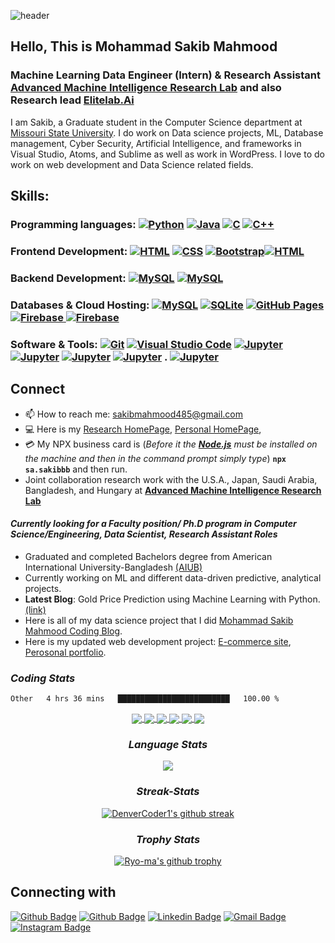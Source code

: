 ![header](https://capsule-render.vercel.app/api?type=waving&color=&height=300&section=header&text=Mohammad%20Sakib%20Mahmood&fontSize=50&animation=fadeIn&fontAlignY=38&desc=GitHub%20Profile&descAlignY=51&descAlign=62)

## Hello, This is Mohammad Sakib Mahmood
### Machine Learning Data Engineer (Intern) & Research Assistant  **[Advanced Machine Intelligence Research Lab](https://amirl.org/)** and also Research lead  **[Elitelab.Ai](https://elitelab.ai/)**

I am Sakib, a Graduate student in the Computer Science department at [Missouri State University](https://www.missouristate.edu/). I do work on Data science projects, ML, Database management, Cyber Security, Artificial Intelligence, and frameworks in Visual Studio, Atoms, and Sublime as well as work in WordPress. I love to do work on web development and Data Science related fields.

## Skills: 
### Programming languages: <a href="https://www.python.org" target="_blank"> <img alt="Python" src="https://img.shields.io/badge/Python%20-%2314354C.svg?logo=python&logoColor=white"></a> <a href="https://www.java.com" target="_blank"> <img alt="Java" src="https://img.shields.io/badge/Java-%23007396.svg?logo=java&logoColor=white"></a> <a href="https://www.cprogramming.com/" target="_blank"><img alt="C" src="https://img.shields.io/badge/C%20-%232370ED.svg?logo=c&logoColor=white"></a> <a href="https://www.w3schools.com/cpp/" target="_blank"><img alt="C++" src="https://img.shields.io/badge/C++%20-%2300599C.svg?logo=c%2B%2B&logoColor=white"></a>

###  Frontend Development: <a href="https://www.w3.org/html/" target="_blank"><img alt="HTML" src="https://img.shields.io/badge/HTML5%20-%23E34F26.svg?logo=html5&logoColor=white"></a> <a href="https://www.w3schools.com/css/" target="_blank"><img alt="CSS" src="https://img.shields.io/badge/CSS%20-%231572B6.svg?logo=css3&logoColor=white"></a> <a href="https://getbootstrap.com" target="_blank"><img alt="Bootstrap" src="https://img.shields.io/badge/Bootstrap-%23563D7C.svg?logo=bootstrap&logoColor=white"></a><a href="https://www.w3.org/html/" target="_blank"><img alt="HTML" src="https://img.shields.io/badge/JavaScript%20-%2314354D.svg?logo=JavaScript&logoColor=yellow"></a>

### Backend Development: <a href="https://www.mysql.com/"><img alt="MySQL" src="https://img.shields.io/badge/React%20-%2314354D.svg?logo=React&logoColor=blue"></a> <a href="https://www.mysql.com/"><img alt="MySQL" src="https://img.shields.io/badge/Next.js%20-%2314354D.svg?logo=Next.js&logoColor=white"></a>

### Databases & Cloud Hosting: <a href="https://www.mysql.com/"><img alt="MySQL" src="https://img.shields.io/badge/MySQL%20-%2314354D.svg?logo=mySQL&logoColor=green"></a> <a href="https://www.sqlite.org/"><img alt="SQLite" src ="https://img.shields.io/badge/sqlite-%2307405e.svg?style=flat&logo=sqlite&logoColor=white"/></a> <a href="https://www.github.com"><img alt="GitHub Pages" src="https://img.shields.io/badge/GitHub%20Pages-%23327FC7.svg?logo=Github%20pages&logoColor=white"></a> <a href="https://firebase.google.com/"><img alt="Firebase" src ="https://img.shields.io/badge/MongoDB%20-%2314354D.svg?logo=MongoDB&logoColor=green"></a><a href="https://firebase.google.com/"> <img alt="Firebase" src ="https://img.shields.io/badge/Firebase%20-%2314354D.svg?logo=Firebase&logoColor=red"></a>

### Software & Tools: <a href="#"><img alt="Git" src="https://img.shields.io/badge/Git%20-%23F05033.svg?logo=git&logoColor=white"></a> <a href="#"><img alt="Visual Studio Code" src="https://img.shields.io/badge/Visual%20Studio%20Code-0078d7.svg?logo=visual-studio-code&logoColor=white"></a> <a href="#"><img alt="Jupyter" src="https://img.shields.io/badge/Jupyter%20-%23F37626.svg?logo=Jupyter&logoColor=white"></a> <a href="#"><img alt="Jupyter" src="https://img.shields.io/badge/PyCharm%20-%23000000.svg?logo=PyCharm&logoColor=white"></a> <a href="#"><img alt="Jupyter" src="https://img.shields.io/badge/Sublime%20Text%20-%23808080.svg?logo=Sublime%20Text&logoColor=Yellow"></a> <a href="#"><img alt="Jupyter" src="https://img.shields.io/badge/Google%20Colab%20-%23DCDCDC.svg?logo=google%20colab&logoColor=Yellow"></a> . <a href="#"><img alt="Jupyter" src="https://img.shields.io/badge/WordPress%20-%23696969.svg?logo=Wordpress&logoColor=black"></a>



## Connect
- 📫 How to reach me: sakibmahmood485@gmail.com 
- 💻 Here is my [Research HomePage](https://mohammadresearch.netlify.app/#), [Personal HomePage](https://sakibmahmood019.netlify.app/),
- 💳 My NPX business card is (*Before it the **[Node.js](https://nodejs.org/en/)** must be installed on the machine and then in the command prompt simply type*) **`npx sa.sakibbb`** and then run.
- Joint collaboration research work with the U.S.A., Japan, Saudi Arabia, Bangladesh, and Hungary at **[Advanced Machine Intelligence Research Lab](https://amirl.org/)**

#### *Currently looking for a Faculty position/ Ph.D program in Computer Science/Engineering, Data Scientist, Research Assistant Roles*
- Graduated and completed Bachelors degree from American International University-Bangladesh [(AIUB)](https://www.aiub.edu/)
- Currently working on ML and different data-driven predictive, analytical projects.
- **Latest Blog**:  Gold Price Prediction using Machine Learning with Python. [(link)](https://medium.com/mlearning-ai/gold-price-prediction-using-machine-learning-with-python-ec5c5e336713)
- Here is all of my data science project that I did [Mohammad Sakib Mahmood Coding Blog](https://sakibb019.github.io/Portfolio/).
- Here is my updated web development project: [E-commerce site](https://worldtourr.netlify.app/), [Perosonal portfolio](https://porfolio11.netlify.app/).

### *Coding Stats*
<!--START_SECTION:waka-->

```txt
Other   4 hrs 36 mins   █████████████████████████   100.00 %
```

<!--END_SECTION:waka-->

</div>

<div align="center">

<a href="https://github.com/sakibb019/Using-MERN-social-media-site"> 
  <img align="center" src="https://github-readme-stats-git-masterrstaa-rickstaa.vercel.app/api/pin/?username=sakibb019&repo=Using-MERN-social-media-site&theme=dark" />
</a>
  
<a href="https://github.com/sakibb019/Using-Databases-with-Python">
  <img align="center" src="https://github-readme-stats-git-masterrstaa-rickstaa.vercel.app/api/pin/?username=sakibb019&repo=Using-Databases-with-Python&theme=dark" />
</a>
<a href="https://github.com/sakibb019/symfony">
 <img align="center" src="https://github-readme-stats-git-masterrstaa-rickstaa.vercel.app/api/pin/?username=sakibb019&repo=symfony&theme=dark" />
</a>
<a href="https://github.com/sakibb019/UI-project">
 <img align="center" src="https://github-readme-stats-git-masterrstaa-rickstaa.vercel.app/api/pin/?username=sakibb019&repo=UI-project&theme=dark" />
</a>
<a href="https://github.com/sakibb019/Birthday-Analysis">
 <img align="center" src="https://github-readme-stats-git-masterrstaa-rickstaa.vercel.app/api/pin/?username=sakibb019&repo=Birthday-Analysis&theme=dark" />
</a>
<a href="https://github.com/sakibb019/Task_manager">
 <img align="center" src="https://github-readme-stats-git-masterrstaa-rickstaa.vercel.app/api/pin/?username=sakibb019&repo=Task_manager&theme=dark" />
</a>


### *Language Stats*
<a href="https://github.com/sakibb019">
  <img align="center" src="https://github-readme-stats-git-masterrstaa-rickstaa.vercel.app/api/top-langs/?username=sakibb019&theme=light&hide_langs_below=1" />
</a>


### *Streak-Stats*
[![DenverCoder1's github streak](https://github-readme-streak-stats.herokuapp.com/?user=sakibb019&theme=blue-green)](https://github.com/DenverCoder1/github-readme-streak-stats)


  
### *Trophy Stats*
[![Ryo-ma's github trophy](https://github-profile-trophy.vercel.app/?username=sakibb019&row=1)](https://github.com/ryo-ma/github-profile-trophy)

  
</div>

## Connecting with

[![Github Badge](https://img.shields.io/badge/-Github-000?style=flat-square&logo=Github&logoColor=white&link=https://github.com/keilabcs)](https://github.com/sakibb019)
[![Github Badge](https://img.shields.io/badge/-Medium-000?style=flat-square&logo=Medium&logoColor=white&link=https://github.com/keilabcs)](https://sakibmahmood.medium.com/)
[![Linkedin Badge](https://img.shields.io/badge/-LinkedIn-blue?style=flat-square&logo=Linkedin&logoColor=white&link=https://www.linkedin.com/in/keilabcs/)](https://www.linkedin.com/in/mdsakibmahmood)
[![Gmail Badge](https://img.shields.io/badge/-HackerRank-42b74c?style=flat-square&logo=HackerRank&logoColor=white&link=https://www.hackerrank.com/sakibmahmood485)](http://www.hankerrank.com/sakibmahmood485)
[![Instagram Badge](https://img.shields.io/badge/-Coding_Stats-11389e?style=flat-square&logo=Icloud&logoColor=white&link=https://wakatime.com/@sakib019)](https://wakatime.com/@sakib019) 

<!---
### *GitHub Stats*

<p align="center">
  <img alt= "PK's Github Stats"  src = "https://github-readme-stats-git-masterrstaa-rickstaa.vercel.app/api?username=sakibb019&&show_icons=true&title_color=ffffff&icon_color=bb2acf&text_color=daf7dc&bg_color=151515">
  </p>
  --->

